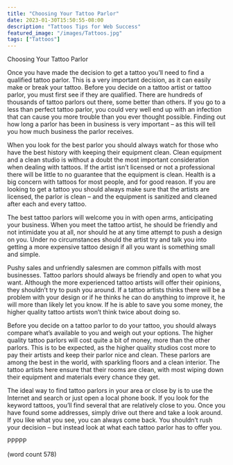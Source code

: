 ```yaml
---
title: "Choosing Your Tattoo Parlor"
date: 2023-01-30T15:50:55-08:00
description: "Tattoos Tips for Web Success"
featured_image: "/images/Tattoos.jpg"
tags: ["Tattoos"]
---
```


Choosing Your Tattoo Parlor

Once you have made the decision to get a tattoo you’ll need to find a qualified tattoo parlor.  This is a very important decision, as it can easily make or break your tattoo.  Before you decide on a tattoo artist or tattoo parlor, you must first see if they are qualified.  There are hundreds of thousands of tattoo parlors out there, some better than others.  If you go to a less than perfect tattoo parlor, you could very well end up with an infection that can cause you more trouble than you ever thought possible.  Finding out how long a parlor has been in business is very important – as this will tell you how much business the parlor receives.

When you look for the best parlor you should always watch for those who have the best history with keeping their equipment clean.  Clean equipment and a clean studio is without a doubt the most important consideration when dealing with tattoos.  If the artist isn’t licensed or not a professional there will be little to no guarantee that the equipment is clean.  Health is a big concern with tattoos for most people, and for good reason.  If you are looking to get a tattoo you should always make sure that the artists are licensed, the parlor is clean – and the equipment is sanitized and cleaned after each and every tattoo.

The best tattoo parlors will welcome you in with open arms, anticipating your business.  When you meet the tattoo artist, he should be friendly and not intimidate you at all, nor should he at any time attempt to push a design on you.  Under no circumstances should the artist try and talk you into getting a more expensive tattoo design if all you want is something small and simple.

Pushy sales and unfriendly salesmen are common pitfalls with most businesses.  Tattoo parlors should always be friendly and open to what you want.  Although the more experienced tattoo artists will offer their opinions, they shouldn’t try to push you around.  If a tattoo artists thinks there will be a problem with your design or if he thinks he can do anything to improve it, he will more than likely let you know.   If he is able to save you some money, the higher quality tattoo artists won’t think twice about doing so.

Before you decide on a tattoo parlor to do your tattoo, you should always compare what’s available to you and weigh out your options.  The higher quality tattoo parlors will cost quite a bit of money, more than the other parlors.  This is to be expected, as the higher quality studios cost more to pay their artists and keep their parlor nice and clean.  These parlors are among the best in the world, with sparkling floors and a clean interior.  The tattoo artists here ensure that their rooms are clean, with most wiping down their equipment and materials every chance they get.  

The ideal way to find tattoo parlors in your area or close by is to use the Internet and search or just open a local phone book.  If you look for the keyword tattoos, you’ll find several that are relatively close to you.  Once you have found some addresses, simply drive out there and take a look around.  If you like what you see, you can always come back.  You shouldn’t rush your decision – but instead look at what each tattoo parlor has to offer you.

PPPPP

(word count 578)
